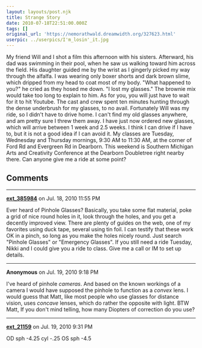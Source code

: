 ```yaml
---
layout: layouts/post.njk
title: Strange Story
date: 2010-07-18T22:51:00.000Z
tags: []
original_url: 'https://nemorathwald.dreamwidth.org/327623.html'
userpic: ../userpics/I'm_losin'_it.jpg
---
```

My friend Will and I shot a film this afternoon with his sisters. Afterward, his dad was swimming in their pool, when he saw us walking toward him across the field. His daughter guided me by the wrist as I gingerly picked my way through the alfalfa. I was wearing only boxer shorts and dark brown slime, which dripped from my head to coat most of my body. "What happened to you?" he cried as they hosed me down. "I lost my glasses." The brownie mix would take too long to explain to him. As for you, you will just have to wait for it to hit Youtube. The cast and crew spent ten minutes hunting through the dense underbrush for my glasses, to no avail. Fortunately Will was my ride, so I didn't have to drive home. I can't find my old glasses anywhere, and am pretty sure I threw them away. I have just now ordered new glasses, which will arrive between 1 week and 2.5 weeks. I think I can drive if I have to, but it is not a good idea if I can avoid it. My classes are Tuesday, Wednesday and Thursday mornings, 9:30 AM to 11:30 AM, at the corner of Ford Rd and Evergreen Rd in Dearborn. This weekend is Southern Michigan Arts and Creativity Conference at the Dearborn Doubletree right nearby there. Can anyone give me a ride at some point?

## Comments

---

**[ext_385984](https://www.dreamwidth.org/users/ext_385984)** on Jul. 18, 2010 11:55 PM

Ever heard of Pinhole Glasses? Basically, you take some flat material, poke a grid of nice round holes in it, look through the holes, and you get a decently improved view. There are plenty of guides on the web, one of my favorites using duck tape, several using tin foil. I can testify that these work OK in a pinch, so long as you make the holes nicely round. Just search "Pinhole Glasses" or "Emergency Glasses". If you still need a ride Tuesday, Nikki and I could give you a ride to class. Give me a call or IM to set up details.

---

**Anonymous** on Jul. 19, 2010 9:18 PM

I've heard of pinhole _cameras_. And based on the known workings of a camera I would have supposed the pinhole to function as a _convex_ lens. I would guess that Matt, like most people who use glasses for distance vision, uses _concave_ lenses, which do rather the opposite with light. BTW Matt, If you don't mind telling, how many Diopters of correction do you use?

---

**[ext_21159](https://www.dreamwidth.org/users/ext_21159)** on Jul. 19, 2010 9:31 PM

OD sph -4.25 cyl -.25 OS sph -4.5
